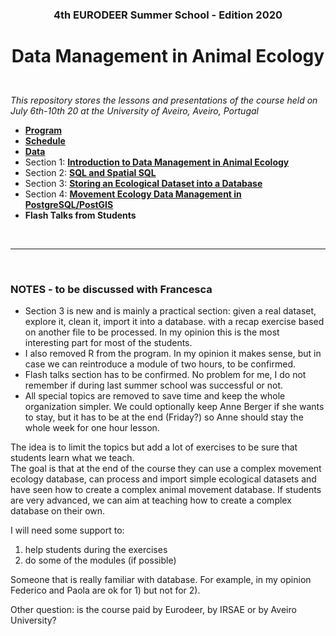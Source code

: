 ### <p align="center">4th EURODEER Summer School - Edition 2020</p>
# <p align="center">Data Management in Animal Ecology</p>  

&nbsp;  
*This repository stores the lessons and presentations of the course held on July 6th-10th 20 at the University of Aveiro, Aveiro, Portugal*  

* **[Program](https://github.com/feurbano/data_management_2020/blob/master/program.md)**
* **[Schedule](https://github.com/feurbano/data_management_2020/blob/master/schedule.md)**
* **[Data](https://github.com/feurbano/data_management_2020/raw/master/sections/data/tracking_db.zip)**
* Section 1: **[Introduction to Data Management in Animal Ecology](https://github.com/feurbano/data_management_/tree/master/sections/section_1)**
* Section 2: **[SQL and Spatial SQL](https://github.com/feurbano/data_management_2020/tree/master/sections/section_2)**
* Section 3:  **[Storing an Ecological Dataset into a Database](https://github.com/feurbano/data_management_2020/tree/master/sections/section_3)**
* Section 4: **[Movement Ecology Data Management in PostgreSQL/PostGIS](https://github.com/feurbano/data_management_2020/blob/master/sections/section_4)**
* **Flash Talks from Students**

&nbsp;  

---

&nbsp;  

### NOTES -  to be discussed with Francesca
* Section 3 is new and is mainly a practical section: given a real dataset, explore it, clean it, import it into a database. with a recap exercise based on another file to be processed. In my opinion this is the most interesting part for most of the students.
* I also removed R from the program. In my opinion it makes sense, but in case we can reintroduce a module of two hours, to be confirmed.
* Flash talks section has to be confirmed. No problem for me, I do not remember if during last summer school was successful or not.
* All special topics are removed to save time and keep the whole organization simpler. We could optionally keep Anne Berger if she wants to stay, but it has to be at the end (Friday?) so Anne should stay the whole week for one hour lesson.

The idea is to limit the topics but add a lot of exercises to be sure that students learn what we teach.  
The goal is that at the end of the course they can use a complex movement ecology database, can process and import simple ecological datasets and have seen how to create a complex animal movement database. If students are very advanced, we can aim at teaching how to create a complex database on their own.  

I will need some support to:  

1. help students during the exercises  
2. do some of the modules (if possible)  

Someone that is really familiar with database. For example, in my opinion Federico and Paola are ok for 1) but not for 2).

Other question: is the course paid by Eurodeer, by IRSAE or by Aveiro University?
